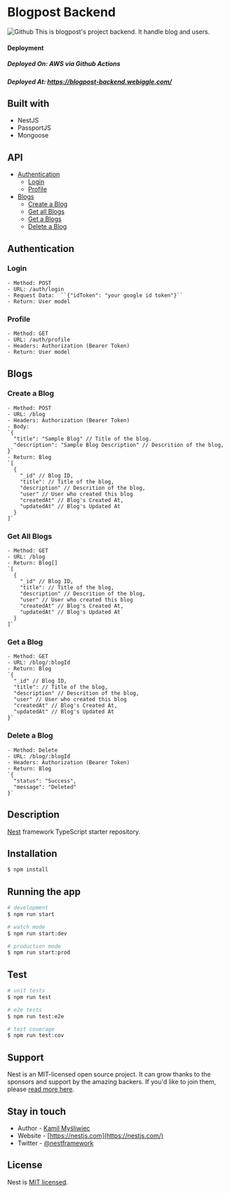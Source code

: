 # Blogpost Backend
![Github](https://github.com/sahilofficial671/blogpost-backend/actions/workflows/build.yml/badge.svg)
This is blogpost's project backend. It handle blog and users.

#### Deployment
##### Deployed On: AWS via Github Actions
##### Deployed At: https://blogpost-backend.webiggle.com/

## Built with
- NestJS
- PassportJS
- Mongoose

## API
- [Authentication](#authentication)
  - [Login](#login)
  - [Profile](#profile)
- [Blogs](#blogs)
  - [Create a Blog](#create-a-blog)
  - [Get all Blogs](#get-all-blogs)
  - [Get a Blogs](#get-a-blog)
  - [Delete a Blog](#delete-a-blog)

## Authentication
### Login
    - Method: POST
    - URL: /auth/login
    - Request Data:  ``{"idToken": "your google id token"}``
    - Return: User model
    
### Profile
    - Method: GET
    - URL: /auth/profile
    - Headers: Authorization (Bearer Token)
    - Return: User model
    
## Blogs
### Create a Blog
    - Method: POST
    - URL: /blog
    - Headers: Authorization (Bearer Token)
    - Body:
    `{
      "title": "Sample Blog" // Title of the blog.
      "description": "Sample Blog Description" // Descrition of the blog,
    }`
    - Return: Blog
    `[
      {
        "_id" // Blog ID,
        "title": // Title of the blog,
        "description" // Descrition of the blog,
        "user" // User who created this blog
        "createdAt" // Blog's Created At,
        "updatedAt" // Blog's Updated At
      }
    ]`
### Get All Blogs
    - Method: GET
    - URL: /blog
    - Return: Blog[]
    `[
      {
        "_id" // Blog ID,
        "title": // Title of the blog,
        "description" // Descrition of the blog,
        "user" // User who created this blog
        "createdAt" // Blog's Created At,
        "updatedAt" // Blog's Updated At
      }
    ]`
### Get a Blog
    - Method: GET
    - URL: /blog/:blogId
    - Return: Blog
    `{
      "_id" // Blog ID,
      "title": // Title of the blog,
      "description" // Descrition of the blog,
      "user" // User who created this blog
      "createdAt" // Blog's Created At,
      "updatedAt" // Blog's Updated At
    }`
### Delete a Blog
    - Method: Delete
    - URL: /blog/:blogId
    - Headers: Authorization (Bearer Token)
    - Return: Blog
    `{
      "status": "Success",
      "message": "Deleted"
    }`

## Description

[Nest](https://github.com/nestjs/nest) framework TypeScript starter repository.

## Installation

```bash
$ npm install
```

## Running the app

```bash
# development
$ npm run start

# watch mode
$ npm run start:dev

# production mode
$ npm run start:prod
```

## Test

```bash
# unit tests
$ npm run test

# e2e tests
$ npm run test:e2e

# test coverage
$ npm run test:cov
```

## Support

Nest is an MIT-licensed open source project. It can grow thanks to the sponsors and support by the amazing backers. If you'd like to join them, please [read more here](https://docs.nestjs.com/support).

## Stay in touch

- Author - [Kamil Myśliwiec](https://kamilmysliwiec.com)
- Website - [https://nestjs.com](https://nestjs.com/)
- Twitter - [@nestframework](https://twitter.com/nestframework)

## License

Nest is [MIT licensed](LICENSE).
